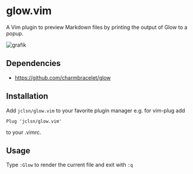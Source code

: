 # glow.vim

A Vim plugin to preview Markdown files by printing the output of Glow to a popup.

![grafik](https://user-images.githubusercontent.com/19779511/161688000-cd4465b0-d16c-4d42-8cbe-6e5f8ca6a9ba.png)

## Dependencies
  - https://github.com/charmbracelet/glow

## Installation

Add ``jclsn/glow.vim`` to your favorite plugin manager e.g. for vim-plug add 

```
Plug 'jclsn/glow.vim'
```

to your .vimrc.

## Usage

Type ``:Glow`` to render the current file and exit with ``:q``



